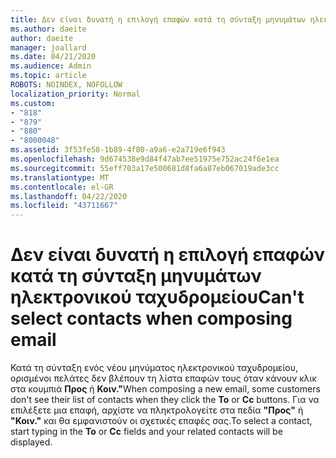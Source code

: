 ```yaml
---
title: Δεν είναι δυνατή η επιλογή επαφών κατά τη σύνταξη μηνυμάτων ηλεκτρονικού ταχυδρομείου σε Outlook.com
ms.author: daeite
author: daeite
manager: joallard
ms.date: 04/21/2020
ms.audience: Admin
ms.topic: article
ROBOTS: NOINDEX, NOFOLLOW
localization_priority: Normal
ms.custom:
- "818"
- "879"
- "880"
- "8000048"
ms.assetid: 3f53fe58-1b89-4f80-a9a6-e2a719e6f943
ms.openlocfilehash: 9d674538e9d84f47ab7ee51975e752ac24f6e1ea
ms.sourcegitcommit: 55eff703a17e500681d8fa6a87eb067019ade3cc
ms.translationtype: MT
ms.contentlocale: el-GR
ms.lasthandoff: 04/22/2020
ms.locfileid: "43711667"
---
```

# <a name="cant-select-contacts-when-composing-email"></a><span data-ttu-id="fec3f-102">Δεν είναι δυνατή η επιλογή επαφών κατά τη σύνταξη μηνυμάτων ηλεκτρονικού ταχυδρομείου</span><span class="sxs-lookup"><span data-stu-id="fec3f-102">Can't select contacts when composing email</span></span>

<span data-ttu-id="fec3f-103">Κατά τη σύνταξη ενός νέου μηνύματος ηλεκτρονικού ταχυδρομείου, ορισμένοι πελάτες δεν βλέπουν τη λίστα επαφών τους όταν κάνουν κλικ στα κουμπιά **Προς** ή **Κοιν."**</span><span class="sxs-lookup"><span data-stu-id="fec3f-103">When composing a new email, some customers don't see their list of contacts when they click the **To** or **Cc** buttons.</span></span> <span data-ttu-id="fec3f-104">Για να επιλέξετε μια επαφή, αρχίστε να πληκτρολογείτε στα πεδία **"Προς"** ή **"Κοιν."** και θα εμφανιστούν οι σχετικές επαφές σας.</span><span class="sxs-lookup"><span data-stu-id="fec3f-104">To select a contact, start typing in the **To** or **Cc** fields and your related contacts will be displayed.</span></span>
